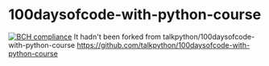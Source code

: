 # 100daysofcode-with-python-course
[![BCH compliance](https://bettercodehub.com/edge/badge/alex-vegan/100daysofcode-with-python-course?branch=master)](https://bettercodehub.com/)
It hadn't been forked from talkpython/100daysofcode-with-python-course https://github.com/talkpython/100daysofcode-with-python-course
